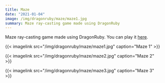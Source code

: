 ```yaml
---
title: Maze
date: "2021-01-04"
image: /img/dragonruby/maze/maze1.jpg
summary: Maze ray-casting game made using DragonRuby
---
```



Maze ray-casting game made using DragonRuby. You can play it [here](https://jasemagee.itch.io/maze).

{{< imagelink src="/img/dragonruby/maze/maze1.jpg" caption="Maze 1" >}}

{{< imagelink src="/img/dragonruby/maze/maze2.jpg" caption="Maze 2" >}}

{{< imagelink src="/img/dragonruby/maze/maze3.jpg" caption="Maze 3" >}}